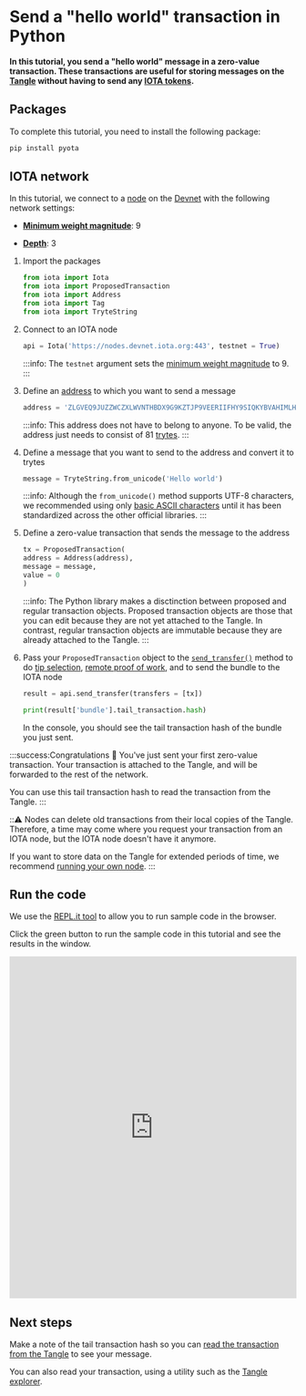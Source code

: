 # Send a "hello world" transaction in Python

**In this tutorial, you send a "hello world" message in a zero-value transaction. These transactions are useful for storing messages on the [Tangle](root://getting-started/0.1/network/the-tangle.md) without having to send any [IOTA tokens](root://getting-started/0.1/clients/token.md).**

## Packages

To complete this tutorial, you need to install the following package:

```bash
pip install pyota
```

## IOTA network

In this tutorial, we connect to a [node](root://getting-started/0.1/network/nodes.md) on the [Devnet](root://getting-started/0.1/network/iota-networks.md#devnet) with the following network settings:

- **[Minimum weight magnitude](root://getting-started/0.1/network/minimum-weight-magnitude.md)**: 9

- **[Depth](root://getting-started/0.1/transactions/depth.md)**: 3

1. Import the packages

    ```python
    from iota import Iota
    from iota import ProposedTransaction
    from iota import Address
    from iota import Tag
    from iota import TryteString
    ```

2. Connect to an IOTA node

    ```python
    api = Iota('https://nodes.devnet.iota.org:443', testnet = True) 
    ```

    :::info:
    The `testnet` argument sets the [minimum weight magnitude](root://getting-started/0.1/network/minimum-weight-magnitude.md) to 9.
    :::

3. Define an [address](root://getting-started/0.1/clients/addresses.md) to which you want to send a message

    ```python
    address = 'ZLGVEQ9JUZZWCZXLWVNTHBDX9G9KZTJP9VEERIIFHY9SIQKYBVAHIMLHXPQVE9IXFDDXNHQINXJDRPFDXNYVAPLZAW'
    ```

    :::info:
    This address does not have to belong to anyone. To be valid, the address just needs to consist of 81 [trytes](root://getting-started/0.1/introduction/ternary.md).
    :::

4. Define a message that you want to send to the address and convert it to trytes

    ```python
    message = TryteString.from_unicode('Hello world')
    ```

    :::info:
    Although the `from_unicode()` method supports UTF-8 characters, we recommended using only [basic ASCII characters](https://en.wikipedia.org/wiki/ASCII#Printable_characters) until it has been standardized across the other official libraries.
    :::

5. Define a zero-value transaction that sends the message to the address

    ```python
    tx = ProposedTransaction(
    address = Address(address),
    message = message,
    value = 0
    )
    ```

    :::info:
    The Python library makes a disctinction between proposed and regular transaction objects. Proposed transaction objects are those that you can edit because they are not yet attached to the Tangle. In contrast, regular transaction objects are immutable because they are already attached to the Tangle.
    :::

6. Pass your `ProposedTransaction` object to the [`send_transfer()`](https://pyota.readthedocs.io/en/latest/api.html#send-transfer) method to do [tip selection](root://getting-started/0.1/network/tip-selection.md), [remote proof of work](root://getting-started/0.1/transactions/proof-of-work.md), and to send the bundle to the IOTA node

    ```python
    result = api.send_transfer(transfers = [tx])

    print(result['bundle'].tail_transaction.hash)
    ```

    In the console, you should see the tail transaction hash of the bundle you just sent.

:::success:Congratulations :tada:
You've just sent your first zero-value transaction. Your transaction is attached to the Tangle, and will be forwarded to the rest of the network.

You can use this tail transaction hash to read the transaction from the Tangle.
:::

:::warning:
Nodes can delete old transactions from their local copies of the Tangle. Therefore, a time may come where you request your transaction from an IOTA node, but the IOTA node doesn't have it anymore.

If you want to store data on the Tangle for extended periods of time, we recommend [running your own node](root://node-software/1.0/overview.md).
:::

## Run the code

We use the [REPL.it tool](https://repl.it) to allow you to run sample code in the browser.

Click the green button to run the sample code in this tutorial and see the results in the window.

<iframe height="600px" width="100%" src="https://repl.it/@jake91/Send-a-hello-world-transaction-Python?lite=true" scrolling="no" frameborder="no" allowtransparency="true" allowfullscreen="true" sandbox="allow-forms allow-pointer-lock allow-popups allow-same-origin allow-scripts allow-modals"></iframe>

## Next steps

Make a note of the tail transaction hash so you can [read the transaction from the Tangle](../python/read-transactions.md) to see your message.

You can also read your transaction, using a utility such as the [Tangle explorer](https://utils.iota.org).
